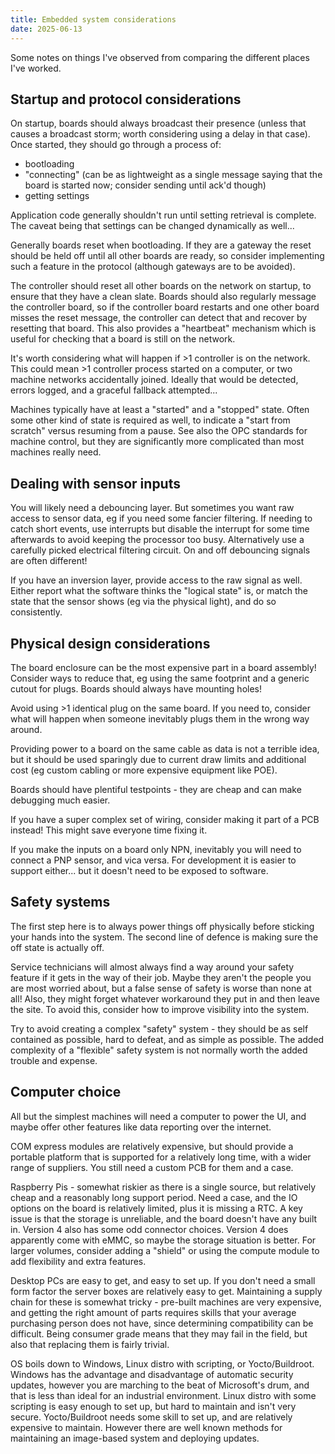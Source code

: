 ```yaml
---
title: Embedded system considerations
date: 2025-06-13
---
```


Some notes on things I've observed from comparing the different places I've worked.

## Startup and protocol considerations

On startup, boards should always broadcast their presence (unless that causes a broadcast storm; worth considering using a delay in that case).
Once started, they should go through a process of:

- bootloading
- "connecting" (can be as lightweight as a single message saying that the board is started now; consider sending until ack'd though)
- getting settings

Application code generally shouldn't run until setting retrieval is complete.
The caveat being that settings can be changed dynamically as well...

Generally boards reset when bootloading. If they are a gateway the reset should be held off until all other boards are ready, so consider implementing such a feature in the protocol (although gateways are to be avoided).

The controller should reset all other boards on the network on startup, to ensure that they have a clean slate.
Boards should also regularly message the controller board, so if the controller board restarts and one other board misses the reset message, the controller can detect that and recover by resetting that board.
This also provides a "heartbeat" mechanism which is useful for checking that a board is still on the network.

It's worth considering what will happen if >1 controller is on the network.
This could mean >1 controller process started on a computer, or two machine networks accidentally joined.
Ideally that would be detected, errors logged, and a graceful fallback attempted...

Machines typically have at least a "started" and a "stopped" state.
Often some other kind of state is required as well, to indicate a "start from scratch" versus resuming from a pause.
See also the OPC standards for machine control, but they are significantly more complicated than most machines really need.

## Dealing with sensor inputs

You will likely need a debouncing layer. But sometimes you want raw access to sensor data, eg if you need some fancier filtering.
If needing to catch short events, use interrupts but disable the interrupt for some time afterwards to avoid keeping the processor too busy. Alternatively use a carefully picked electrical filtering circuit.
On and off debouncing signals are often different!

If you have an inversion layer, provide access to the raw signal as well.
Either report what the software thinks the "logical state" is, or match the state that the sensor shows (eg via the physical light), and do so consistently.

## Physical design considerations

The board enclosure can be the most expensive part in a board assembly!
Consider ways to reduce that, eg using the same footprint and a generic cutout for plugs.
Boards should always have mounting holes!

Avoid using >1 identical plug on the same board. If you need to, consider what will happen when someone inevitably plugs them in the wrong way around.

Providing power to a board on the same cable as data is not a terrible idea, but it should be used sparingly due to current draw limits and additional cost (eg custom cabling or more expensive equipment like POE).

Boards should have plentiful testpoints - they are cheap and can make debugging much easier.

If you have a super complex set of wiring, consider making it part of a PCB instead! This might save everyone time fixing it.

If you make the inputs on a board only NPN, inevitably you will need to connect a PNP sensor, and vica versa. For development it is easier to support either... but it doesn't need to be exposed to software.

## Safety systems

The first step here is to always power things off physically before sticking your hands into the system.
The second line of defence is making sure the off state is actually off.

Service technicians will almost always find a way around your safety feature if it gets in the way of their job. Maybe they aren't the people you are most worried about, but a false sense of safety is worse than none at all! Also, they might forget whatever workaround they put in and then leave the site. To avoid this, consider how to improve visibility into the system.

Try to avoid creating a complex "safety" system - they should be as self contained as possible, hard to defeat, and as simple as possible.
The added complexity of a "flexible" safety system is not normally worth the added trouble and expense.

## Computer choice

All but the simplest machines will need a computer to power the UI, and maybe offer other features like data reporting over the internet.

COM express modules are relatively expensive, but should provide a portable platform that is supported for a relatively long time, with a wider range of suppliers. You still need a custom PCB for them and a case.

Raspberry Pis - somewhat riskier as there is a single source, but relatively cheap and a reasonably long support period.
Need a case, and the IO options on the board is relatively limited, plus it is missing a RTC.
A key issue is that the storage is unreliable, and the board doesn't have any built in. Version 4 also has some odd connector choices. Version 4 does apparently come with eMMC, so maybe the storage situation is better.
For larger volumes, consider adding a "shield" or using the compute module to add flexibility and extra features.

Desktop PCs are easy to get, and easy to set up. If you don't need a small form factor the server boxes are relatively easy to get.
Maintaining a supply chain for these is somewhat tricky - pre-built machines are very expensive, and getting the right amount of parts requires skills that your average purchasing person does not have, since determining compatibility can be difficult.
Being consumer grade means that they may fail in the field, but also that replacing them is fairly trivial.

OS boils down to Windows, Linux distro with scripting, or Yocto/Buildroot.
Windows has the advantage and disadvantage of automatic security updates, however you are marching to the beat of Microsoft's drum, and that is less than ideal for an industrial environment.
Linux distro with some scripting is easy enough to set up, but hard to maintain and isn't very secure.
Yocto/Buildroot needs some skill to set up, and are relatively expensive to maintain. However there are well known methods for maintaining an image-based system and deploying updates.

